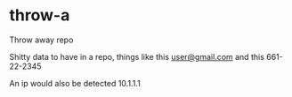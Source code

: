 # throw-a
Throw away repo

Shitty data to have in a repo, things like this user@gmail.com and this 661-22-2345

An ip would also be detected 10.1.1.1


